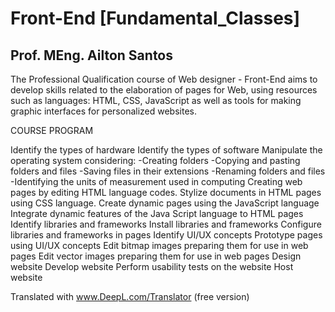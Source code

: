 # Front-End [Fundamental_Classes]
## Prof. MEng. Ailton Santos


The Professional Qualification course of Web designer - Front-End aims to develop skills related to the elaboration of pages for Web, using resources such as languages: HTML, CSS, JavaScript as well as tools for making graphic interfaces for personalized websites.

COURSE PROGRAM

Identify the types of hardware
Identify the types of software
Manipulate the operating system considering:
-Creating folders
-Copying and pasting folders and files
-Saving files in their extensions
-Renaming folders and files
-Identifying the units of measurement used in computing
Creating web pages by editing HTML language codes.
Stylize documents in HTML pages using CSS language.
Create dynamic pages using the JavaScript language
Integrate dynamic features of the Java Script language to HTML pages
Identify libraries and frameworks
Install libraries and frameworks
Configure libraries and frameworks in pages
Identify UI/UX concepts
Prototype pages using UI/UX concepts
Edit bitmap images preparing them for use in web pages
Edit vector images preparing them for use in web pages
Design website
Develop website
Perform usability tests on the website
Host website

Translated with www.DeepL.com/Translator (free version)
 
